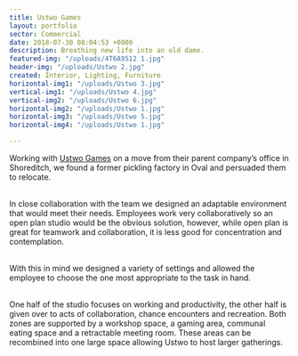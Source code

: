 ```yaml
---
title: Ustwo Games
layout: portfolio
sector: Commercial
date: 2018-07-30 08:04:53 +0000
description: Breathing new life into an old dame.
featured-img: "/uploads/4T6A9512 1.jpg"
header-img: "/uploads/Ustwo 2.jpg"
created: Interior, Lighting, Furniture
horizontal-img1: "/uploads/Ustwo 3.jpg"
vertical-img1: "/uploads/Ustwo 4.jpg"
vertical-img2: "/uploads/Ustwo 6.jpg"
horizontal-img2: "/uploads/Ustwo 1.jpg"
horizontal-img3: "/uploads/Ustwo 5.jpg"
horizontal-img4: "/uploads/Ustwo 1.jpg"

---
```

Working with [Ustwo Games](http://ustwogames.co.uk/) on a move from their parent company’s office in Shoreditch, we found a former pickling factory in Oval and persuaded them to relocate. <br><br>

In close collaboration with the team we designed an adaptable environment that would meet their needs. Employees work very collaboratively so an open plan studio would be the obvious solution, however, while open plan is great for teamwork and collaboration, it is less good for concentration and contemplation. <br><br>

With this in mind we designed a variety of settings and allowed the employee to choose the one most appropriate to the task in hand. <br><br>

One half of the studio focuses on working and productivity, the other half is given over to acts of collaboration, chance encounters and recreation. Both zones are supported by a workshop space, a gaming area, communal eating space and a retractable meeting room. These areas can be recombined into one large space allowing Ustwo to host larger gatherings.